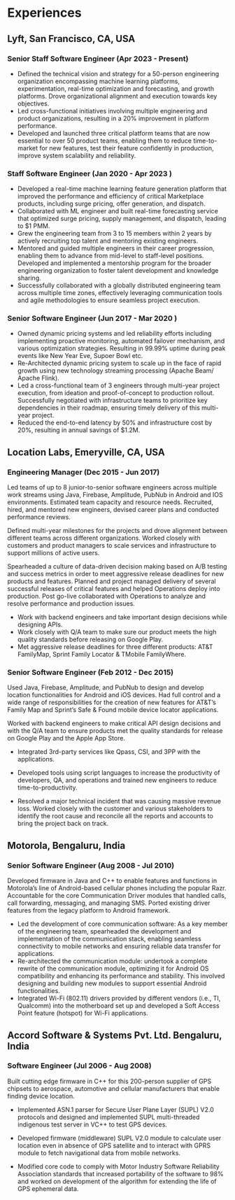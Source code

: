 # Experiences

## Lyft, San Francisco, CA, USA

### Senior Staff Software Engineer (Apr 2023 - Present)

- Defined the technical vision and strategy for a 50-person engineering organization encompassing machine learning platforms, experimentation, real-time optimization and forecasting, and growth platforms. Drove organizational alignment and execution towards key objectives.
- Led cross-functional initiatives involving multiple engineering and product organizations, resulting in a 20% improvement in platform performance.
- Developed and launched three critical platform teams that are now essential to over 50 product teams, enabling them to reduce time-to-market for new features, test their feature confidently in production, improve system scalability and reliability.

### Staff Software Engineer (Jan 2020 - Apr 2023 )

- Developed a real-time machine learning feature generation platform that improved the performance and efficiency of critical Marketplace products, including surge pricing, offer generation, and dispatch.
- Collaborated with ML engineer and built real-time forecasting service that optimized surge pricing, supply management, and dispatch, leading to $1 PMM.
- Grew the engineering team from 3 to 15 members within 2 years by actively recruiting top talent and mentoring existing engineers.
- Mentored and guided multiple engineers in their career progression, enabling them to advance from mid-level to staff-level positions. Developed and implemented a mentorship program for the broader engineering organization to foster talent development and knowledge sharing.
- Successfully collaborated with a globally distributed engineering team across multiple time zones, effectively leveraging communication tools and agile methodologies to ensure seamless project execution.

### Senior Software Engineer (Jun 2017 - Mar 2020 )

- Owned dynamic pricing systems and led reliability efforts including implementing proactive monitoring, automated failover mechanism, and various optimization strategies. Resulting in 99.99% uptime during peak events like New Year Eve, Supoer Bowl etc.
- Re-Architected dynamic pricing system to scale up in the face of rapid growth using new technology streaming processing (Apache Beam/ Apache Flink).
- Led a cross-functional team of 3 engineers through multi-year project execution, from ideation and proof-of-concept to production rollout. Successfully negotiated with infrastructure teams to prioritize key dependencies in their roadmap, ensuring timely delivery of this multi-year project.
- Reduced the end-to-end latency by 50% and infrastructure cost by 20%, resulting in annual savings of $1.2M.

## Location Labs, Emeryville, CA, USA

### Engineering Manager (Dec 2015 - Jun 2017)

Led teams of up to 8 junior-to-senior software engineers across multiple work streams using Java, Firebase, Amplitude, PubNub in Android and IOS environments. Estimated team capacity and resource needs. Recruited, hired, and mentored new engineers, devised career plans and conducted performance reviews.

Defined multi-year milestones for the projects and drove alignment between different teams across different organizations. Worked closely with customers and product managers to scale services and infrastructure to support millions of active users.

Spearheaded a culture of data-driven decision making based on A/B testing and success metrics in order to meet aggressive release deadlines for new products and features. Planned and project managed delivery of several successful releases of critical features and helped Operations deploy into production. Post go-live collaborated with Operations to analyze and resolve performance and production issues.

- Work with backend engineers and take important design decisions while designing APIs.
- Work closely with Q/A team to make sure our product meets the high quality standards before releasing on Google Play.
- Met aggressive release deadlines for three different products: AT&T FamilyMap, Sprint Family Locator & TMobile FamilyWhere.

### Senior Software Engineer (Feb 2012 - Dec 2015)

Used Java, Firebase, Amplitude, and PubNub to design and develop location functionalities for Android and iOS devices. Had full control and a wide range of responsibilities for the creation of new features for AT&T’s Family Map and Sprint’s Safe & Found mobile device locator applications.

Worked with backend engineers to make critical API design decisions and with the Q/A team to ensure products met the quality standards for release on Google Play and the Apple App Store.

- Integrated 3rd-party services like Qpass, CSI, and 3PP with the applications.

- Developed tools using script languages to increase the productivity of developers, QA, and operations and trained new engineers to reduce time-to-productivity.

- Resolved a major technical incident that was causing massive revenue loss. Worked closely with the customer and various stakeholders to identify the root cause and reconcile all the reports and accounts to bring the project back on track.

## Motorola, Bengaluru, India

### Senior Software Engineer (Aug 2008 - Jul 2010)

Developed firmware in Java and C++ to enable features and functions in Motorola’s line of Android-based cellular phones including the popular Razr. Accountable for the core Communication Driver modules that handled calls, call forwarding, messaging, and managing SMS. Ported existing driver features from the legacy platform to Android framework.

- Led the development of core communication software: As a key member of the engineering team, spearheaded the development and implementation of the communication stack, enabling seamless connectivity to mobile networks and ensuring reliable data transfer for applications.
- Re-architected the communication module: undertook a complete rewrite of the communication module, optimizing it for Android OS compatibility and enhancing its performance and stability. This involved designing and building new modules to support essential Android functionalities.
- Integrated Wi-Fi (802.11) drivers provided by different vendors (i.e., TI, Qualcomm) into the motherboard set up and developed a Soft Access Point feature (hotspot) for Wi-Fi applications.

## Accord Software & Systems Pvt. Ltd. Bengaluru, India

### Software Engineer (Jul 2006 - Aug 2008)

Built cutting edge firmware in C++ for this 200-person supplier of GPS chipsets to aerospace, automotive and cellular manufacturers that enable finding device location.

- Implemented ASN.1 parser for Secure User Plane Layer (SUPL) V2.0 protocols and designed and implemented SUPL multi-threaded indigenous test server in VC++ to test GPS devices.

- Developed firmware (middleware) SUPL V2.0 module to calculate user location even in absence of GPS satellite and to interact with GPRS module to fetch navigational data from mobile networks.

- Modified core code to comply with Motor Industry Software Reliability Association standards that increased portability of the software to 98% and worked on development of the algorithm for extending the life of GPS ephemeral data.
